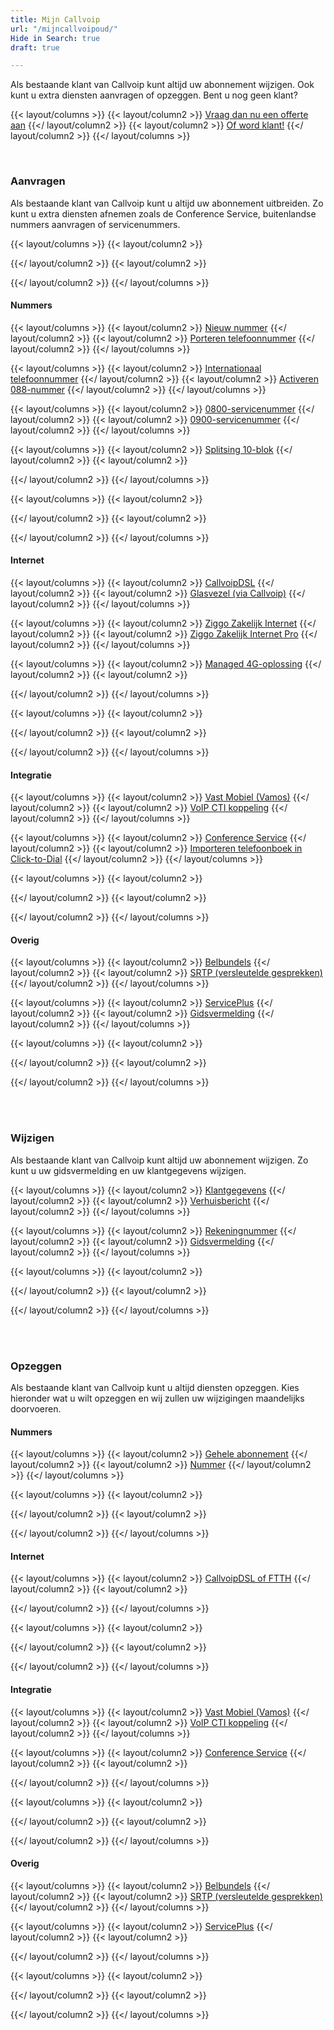 ```yaml
---
title: Mijn Callvoip
url: "/mijncallvoipoud/"
Hide in Search: true
draft: true

---
```

Als bestaande klant van Callvoip kunt altijd uw abonnement wijzigen. Ook kunt u extra diensten aanvragen of opzeggen. Bent u nog geen klant?

{{< layout/columns >}}
{{< layout/column2 >}}
<a href="/offerte/" class="button outline-secondary">Vraag dan nu een offerte aan</a>
{{</ layout/column2 >}}
{{< layout/column2 >}}
<a href="https://www.callvoip.nl/download/callvoip/CallVoip_telefonie_aanvraagformulier.pdf" class="button">Of word klant!</a>
{{</ layout/column2 >}}
{{</ layout/columns >}}

<br>

### Aanvragen

Als bestaande klant van Callvoip kunt u altijd uw abonnement uitbreiden. Zo kunt u extra diensten afnemen zoals de Conference Service, buitenlandse nummers aanvragen of servicenummers.

{{< layout/columns >}}
{{< layout/column2 >}}

{{</ layout/column2 >}}
{{< layout/column2 >}}

{{</ layout/column2 >}}
{{</ layout/columns >}}

#### Nummers

{{< layout/columns >}}
{{< layout/column2 >}}
[Nieuw nummer](/aanvragen/nummer/)
{{</ layout/column2 >}}
{{< layout/column2 >}}
[Porteren telefoonnummer](/aanvragen/portering/)
{{</ layout/column2 >}}
{{</ layout/columns >}}

{{< layout/columns >}}
{{< layout/column2 >}}
[Internationaal telefoonnummer](/aanvragen/internationaal-nummer/)
{{</ layout/column2 >}}
{{< layout/column2 >}}
[Activeren 088-nummer](/aanvragen/088-blok-activatie/)
{{</ layout/column2 >}}
{{</ layout/columns >}}

{{< layout/columns >}}
{{< layout/column2 >}}
[0800-servicenummer](/aanvragen/0800-activatie/)
{{</ layout/column2 >}}
{{< layout/column2 >}}
[0900-servicenummer](/aanvragen/0900-activatie/)
{{</ layout/column2 >}}
{{</ layout/columns >}}

{{< layout/columns >}}
{{< layout/column2 >}}
[Splitsing 10-blok](/aanvragen/splitsing-10-blok/)
{{</ layout/column2 >}}
{{< layout/column2 >}}

{{</ layout/column2 >}}
{{</ layout/columns >}}

{{< layout/columns >}}
{{< layout/column2 >}}

{{</ layout/column2 >}}
{{< layout/column2 >}}

{{</ layout/column2 >}}
{{</ layout/columns >}}

#### Internet

{{< layout/columns >}}
{{< layout/column2 >}}
[CallvoipDSL](https://www.callvoip.nl/download/callvoip/callvoip-adsl-vdsl_aanvraagformulier.pdf)
{{</ layout/column2 >}}
{{< layout/column2 >}}
[Glasvezel (via Callvoip)](https://www.simmpl.nl/downloads/callvoip_ftth_aanvraagformulier.pdf)
{{</ layout/column2 >}}
{{</ layout/columns >}}

{{< layout/columns >}}
{{< layout/column2 >}}
[Ziggo Zakelijk Internet](https://www.callvoip.nl/download/callvoip/callvoip_aanvraagformulier_ziggo-connect-zzp.pdf)
{{</ layout/column2 >}}
{{< layout/column2 >}}
[Ziggo Zakelijk Internet Pro](https://www.callvoip.nl/download/callvoip/callvoip_aanvraagformulier_ziggo-connect-mkb.pdf)
{{</ layout/column2 >}}
{{</ layout/columns >}}

{{< layout/columns >}}
{{< layout/column2 >}}
[Managed 4G-oplossing](/aanvragen/managed-4g/)
{{</ layout/column2 >}}
{{< layout/column2 >}}

{{</ layout/column2 >}}
{{</ layout/columns >}}

{{< layout/columns >}}
{{< layout/column2 >}}

{{</ layout/column2 >}}
{{< layout/column2 >}}

{{</ layout/column2 >}}
{{</ layout/columns >}}

#### Integratie

{{< layout/columns >}}
{{< layout/column2 >}}
[Vast Mobiel (Vamos)](/aanvragen/vamos/)
{{</ layout/column2 >}}
{{< layout/column2 >}}
[VoIP CTI koppeling](/aanvragen/voip-cti/)
{{</ layout/column2 >}}
{{</ layout/columns >}}

{{< layout/columns >}}
{{< layout/column2 >}}
[Conference Service](/aanvragen/conference/)
{{</ layout/column2 >}}
{{< layout/column2 >}}
[Importeren telefoonboek in Click-to-Dial](/aanvragen/importeren-telefoonboek-c2d/)
{{</ layout/column2 >}}
{{</ layout/columns >}}

{{< layout/columns >}}
{{< layout/column2 >}}

{{</ layout/column2 >}}
{{< layout/column2 >}}

{{</ layout/column2 >}}
{{</ layout/columns >}}

#### Overig

{{< layout/columns >}}
{{< layout/column2 >}}
[Belbundels](/aanvragen/belbundel/)
{{</ layout/column2 >}}
{{< layout/column2 >}}
[SRTP (versleutelde gesprekken)](/aanvragen/srtp/)
{{</ layout/column2 >}}
{{</ layout/columns >}}

{{< layout/columns >}}
{{< layout/column2 >}}
[ServicePlus](/aanvragen/serviceplus/)
{{</ layout/column2 >}}
{{< layout/column2 >}}
[Gidsvermelding](/aanvragen/gidsvermelding/)
{{</ layout/column2 >}}
{{</ layout/columns >}}

{{< layout/columns >}}
{{< layout/column2 >}}

{{</ layout/column2 >}}
{{< layout/column2 >}}

{{</ layout/column2 >}}
{{</ layout/columns >}}

<br><br>

### Wijzigen

Als bestaande klant van Callvoip kunt altijd uw abonnement wijzigen. Zo kunt u uw gidsvermelding en uw klantgegevens wijzigen.

{{< layout/columns >}}
{{< layout/column2 >}}
[Klantgegevens](/wijzigen/klantgegevens/)
{{</ layout/column2 >}}
{{< layout/column2 >}}
[Verhuisbericht](/wijzigen/verhuisbericht/)
{{</ layout/column2 >}}
{{</ layout/columns >}}

{{< layout/columns >}}
{{< layout/column2 >}}
[Rekeningnummer](/wijzigen/rekeningnummer/)
{{</ layout/column2 >}}
{{< layout/column2 >}}
[Gidsvermelding](/wijzigen/gidsvermelding/)
{{</ layout/column2 >}}
{{</ layout/columns >}}

{{< layout/columns >}}
{{< layout/column2 >}}

{{</ layout/column2 >}}
{{< layout/column2 >}}

{{</ layout/column2 >}}
{{</ layout/columns >}}

<br><br>

### Opzeggen

Als bestaande klant van Callvoip kunt u altijd diensten opzeggen. Kies hieronder wat u wilt opzeggen en wij zullen uw wijzigingen maandelijks doorvoeren.

#### Nummers

{{< layout/columns >}}
{{< layout/column2 >}}
[Gehele abonnement](/opzeggen/abonnement/)
{{</ layout/column2 >}}
{{< layout/column2 >}}
[Nummer](/opzeggen/nummer/)
{{</ layout/column2 >}}
{{</ layout/columns >}}

{{< layout/columns >}}
{{< layout/column2 >}}

{{</ layout/column2 >}}
{{< layout/column2 >}}

{{</ layout/column2 >}}
{{</ layout/columns >}}

#### Internet

{{< layout/columns >}}
{{< layout/column2 >}}
[CallvoipDSL of FTTH](/opzeggen/internet-callvoip/)
{{</ layout/column2 >}}
{{< layout/column2 >}}

{{</ layout/column2 >}}
{{</ layout/columns >}}

{{< layout/columns >}}
{{< layout/column2 >}}

{{</ layout/column2 >}}
{{< layout/column2 >}}

{{</ layout/column2 >}}
{{</ layout/columns >}}

#### Integratie

{{< layout/columns >}}
{{< layout/column2 >}}
[Vast Mobiel (Vamos)](/opzeggen/vamos/)
{{</ layout/column2 >}}
{{< layout/column2 >}}
[VoIP CTI koppeling](/opzeggen/voipcti/)
{{</ layout/column2 >}}
{{</ layout/columns >}}

{{< layout/columns >}}
{{< layout/column2 >}}
[Conference Service](/opzeggen/conference/)
{{</ layout/column2 >}}
{{< layout/column2 >}}

{{</ layout/column2 >}}
{{</ layout/columns >}}

{{< layout/columns >}}
{{< layout/column2 >}}

{{</ layout/column2 >}}
{{< layout/column2 >}}

{{</ layout/column2 >}}
{{</ layout/columns >}}

#### Overig

{{< layout/columns >}}
{{< layout/column2 >}}
[Belbundels](/opzeggen/belbundel/)
{{</ layout/column2 >}}
{{< layout/column2 >}}
[SRTP (versleutelde gesprekken)](/opzeggen/srtp/)
{{</ layout/column2 >}}
{{</ layout/columns >}}

{{< layout/columns >}}
{{< layout/column2 >}}
[ServicePlus](/opzeggen/serviceplus/)
{{</ layout/column2 >}}
{{< layout/column2 >}}

{{</ layout/column2 >}}
{{</ layout/columns >}}

{{< layout/columns >}}
{{< layout/column2 >}}

{{</ layout/column2 >}}
{{< layout/column2 >}}

{{</ layout/column2 >}}
{{</ layout/columns >}}
